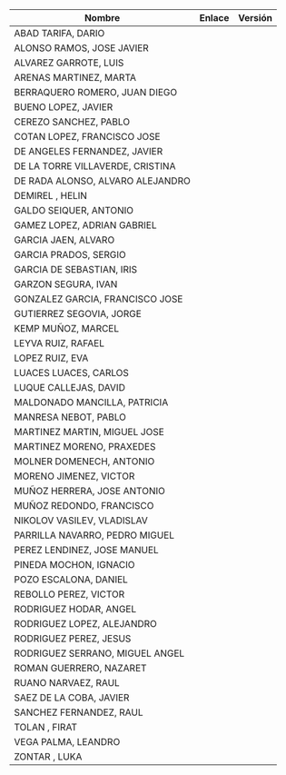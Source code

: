| Nombre | Enlace | Versión |
|--------|--------|---------|
|ABAD TARIFA, DARIO | | | 
|ALONSO RAMOS, JOSE JAVIER | | | 
|ALVAREZ GARROTE, LUIS | | | 
|ARENAS MARTINEZ, MARTA | | | 
|BERRAQUERO ROMERO, JUAN DIEGO | | | 
|BUENO LOPEZ, JAVIER | | | 
|CEREZO SANCHEZ, PABLO | | | 
|COTAN LOPEZ, FRANCISCO JOSE | | | 
|DE ANGELES FERNANDEZ, JAVIER | | | 
|DE LA TORRE VILLAVERDE, CRISTINA | | | 
|DE RADA ALONSO, ALVARO ALEJANDRO | | | 
|DEMIREL , HELIN | | | 
|GALDO SEIQUER, ANTONIO | | | 
|GAMEZ LOPEZ, ADRIAN GABRIEL | | | 
|GARCIA JAEN, ALVARO | | | 
|GARCIA PRADOS, SERGIO | | | 
|GARCIA DE SEBASTIAN, IRIS | | | 
|GARZON SEGURA, IVAN | | | 
|GONZALEZ GARCIA, FRANCISCO JOSE | | | 
|GUTIERREZ SEGOVIA, JORGE | | | 
|KEMP MUÑOZ, MARCEL | | | 
|LEYVA RUIZ, RAFAEL | | | 
|LOPEZ RUIZ, EVA | | | 
|LUACES LUACES, CARLOS | | | 
|LUQUE CALLEJAS, DAVID | | | 
|MALDONADO MANCILLA, PATRICIA | | | 
|MANRESA NEBOT, PABLO | | | 
|MARTINEZ MARTIN, MIGUEL JOSE | | | 
|MARTINEZ MORENO, PRAXEDES | | | 
|MOLNER DOMENECH, ANTONIO | | | 
|MORENO JIMENEZ, VICTOR | | | 
|MUÑOZ HERRERA, JOSE ANTONIO | | | 
|MUÑOZ REDONDO, FRANCISCO | | | 
|NIKOLOV VASILEV, VLADISLAV | | | 
|PARRILLA NAVARRO, PEDRO MIGUEL | | | 
|PEREZ LENDINEZ, JOSE MANUEL | | | 
|PINEDA MOCHON, IGNACIO | | | 
|POZO ESCALONA, DANIEL | | | 
|REBOLLO PEREZ, VICTOR | | | 
|RODRIGUEZ HODAR, ANGEL | | | 
|RODRIGUEZ LOPEZ, ALEJANDRO | | | 
|RODRIGUEZ PEREZ, JESUS | | | 
|RODRIGUEZ SERRANO, MIGUEL ANGEL | | | 
|ROMAN GUERRERO, NAZARET | | | 
|RUANO NARVAEZ, RAUL | | | 
|SAEZ DE LA COBA, JAVIER | | | 
|SANCHEZ FERNANDEZ, RAUL | | | 
|TOLAN , FIRAT | | | 
|VEGA PALMA, LEANDRO | | | 
|ZONTAR , LUKA | | | 
